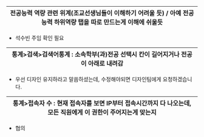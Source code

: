
| 전공능력 역량 관련 위계(조교선생님들이 이해하기 어려울 듯) / 아예 전공능력 하위역량 탭을 따로 만드는게 이해에 쉬울듯 |
| ------------------------------------------------------------------- |
- 석수빈 주임 확인 필요

| 통계>검색>검색어통계 : 소속학부(과)전공 선택시 칸이 길어지거나 전공이 아래로 내려감 |
| ------------------------------------------------ |
- 우선 디자인 유지하라고 말씀하셨는데, 수정해야되면 디자인팀에게 요청하겠습니다.

| 통계>접속자 수 : 현재 접속자를 보면 IP부터 접속시간까지 다 나오는데, 모든 직원에게 이 권한이 주어지는게 맞는지 |
| ----------------------------------------------------------------- |
- 협의 